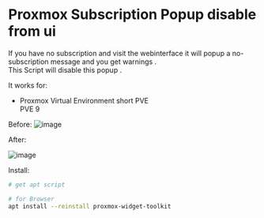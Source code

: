 # Proxmox Subscription Popup disable from ui

If you have no subscription and visit the webinterface it will popup a no-subscription message  and you get warnings .  
This Script will disable this popup .

It works for: 
* Proxmox Virtual Environment short PVE  
  PVE 9

Before:
![image]()

After:

![image]()

Install:
```bash
# get apt script

# for Browser
apt install --reinstall proxmox-widget-toolkit
